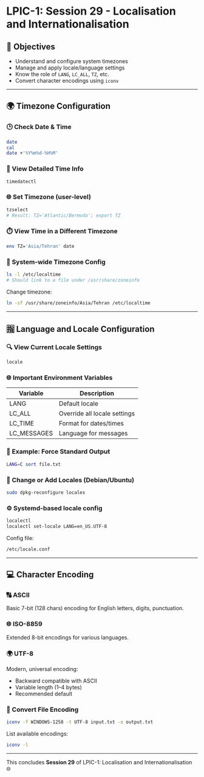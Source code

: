 # LPIC-1: Session 29 - Localisation and Internationalisation

## 🎯 Objectives
- Understand and configure system timezones
- Manage and apply locale/language settings
- Know the role of `LANG`, `LC_ALL`, `TZ`, etc.
- Convert character encodings using `iconv`

---

## 🌍 Timezone Configuration

### 🕒 Check Date & Time
```bash
date
cal
date +'%Y%m%d-%H%M'
```

### 📌 View Detailed Time Info
```bash
timedatectl
```

### 🌐 Set Timezone (user-level)
```bash
tzselect
# Result: TZ='Atlantic/Bermuda'; export TZ
```

### ⏱️ View Time in a Different Timezone
```bash
env TZ='Asia/Tehran' date
```

### 🔗 System-wide Timezone Config
```bash
ls -l /etc/localtime
# Should link to a file under /usr/share/zoneinfo
```

Change timezone:
```bash
ln -sf /usr/share/zoneinfo/Asia/Tehran /etc/localtime
```

---

## 🈯 Language and Locale Configuration

### 🔍 View Current Locale Settings
```bash
locale
```

### 🌐 Important Environment Variables
| Variable | Description |
|----------|-------------|
| LANG     | Default locale |
| LC_ALL   | Override all locale settings |
| LC_TIME  | Format for dates/times |
| LC_MESSAGES | Language for messages |

### 🧪 Example: Force Standard Output
```bash
LANG=C sort file.txt
```

### 🔄 Change or Add Locales (Debian/Ubuntu)
```bash
sudo dpkg-reconfigure locales
```

### ⚙️ Systemd-based locale config
```bash
localectl
localectl set-locale LANG=en_US.UTF-8
```

Config file:
```bash
/etc/locale.conf
```

---

## 💻 Character Encoding

### 🔠 ASCII
Basic 7-bit (128 chars) encoding for English letters, digits, punctuation.

### 🌐 ISO-8859
Extended 8-bit encodings for various languages.

### 🌍 UTF-8
Modern, universal encoding:
- Backward compatible with ASCII
- Variable length (1–4 bytes)
- Recommended default

### 🔧 Convert File Encoding
```bash
iconv -f WINDOWS-1258 -t UTF-8 input.txt -o output.txt
```

List available encodings:
```bash
iconv -l
```

---

This concludes **Session 29** of LPIC-1: Localisation and Internationalisation 🌐
